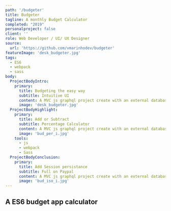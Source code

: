 ```yaml
---
path: '/budgeter'
title: Budgeter
tagline: A monthly Budget Calculator
completed: "2019"
personalproject: false
client: ''
role: Web Developer / UI/ UX Designer
source:
  url: 'https://github.com/vmarinhodev/budgeter'
featureImage: 'desk_budgeter.jpg'
tags:
  - ES6
  - webpack
  - sass
body:
  ProjectBodyIntro:
    primary:
      title: Budgeting the easy way
      subtitle: Intuitive UI
      content: A MVC js graphql project create with an external database and build with modern javascript using es6 npm babel and webpack
      image: 'desk_budgeter.jpg'
  ProjectBodyHighlight:
    primary:
      title: Add or Subtract
      subtitle: Percentage Calculator
      content: A MVC js graphql project create with an external database and build with modern javascript using es6 npm babel and webpack
      image: 'bud_per_i.jpg'
    tools:
      - js
      - webpack
      - Sass
  ProjectBodyConclusion:
    primary:
      title: Add Session persistance
      subtitle: Full on Paypal
      content: A MVC js graphql project create with an external database and build with modern javascript using es6 npm babel and webpack
      image: 'bud_iso_i.jpg'
---
```


## A ES6 budget app calculator